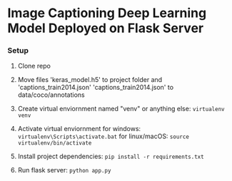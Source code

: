 # Image Captioning Deep Learning Model Deployed on Flask Server

### Setup

1. Clone repo

3. Move files 'keras_model.h5' to project folder and 'captions_train2014.json' 'captions_train2014.json' to data/coco/annotations

4. Create virtual enviornment named "venv" or anything else: `virtualenv venv`

5. Activate virtual enviornment
    for windows: `virtualenv\Scripts\activate.bat`
    for linux/macOS: `source virtualenv/bin/activate`

6. Install project dependencies: `pip install -r requirements.txt`

7. Run flask server: `python app.py`
